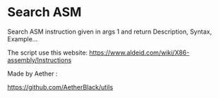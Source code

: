 # Search ASM

Search ASM instruction given in args 1 and return Description, Syntax, Example...

The script use this website: <https://www.aldeid.com/wiki/X86-assembly/Instructions>


Made by Aether : 

https://github.com/AetherBlack/utils
